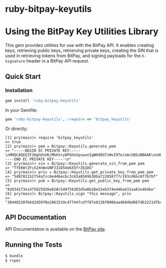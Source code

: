# ruby-bitpay-keyutils

# Using the BitPay Key Utilities Library

This gem provides utilities for use with the BitPay API. It enables creating keys, retrieving public keys, retrieiving private keys, creating the SIN that is used in retrieving tokens from BitPay, and signing payloads for the `X-Signature` header in a BitPay API request.

## Quick Start
### Installation
```bash
gem install 'ruby-bitpay-keyutils'
```

In your Gemfile:

```ruby
gem 'ruby-bitpay-keyutils', :require => 'bitpay_keyutils'
```

Or directly:

```irb
[1] pry(main)> require 'bitpay_keyutils'
=> true
[2] pry(main)> pem = Bitpay::Keyutils.generate_pem
=> "-----BEGIN EC PRIVATE KEY-----\nMHQCAQEEIF2HghUnVK/MbkS+y8PGOoVpswunIgWHd8GTzWvI97e/oAcGBSuBBAAK\noUQDQgAEA0Jz4UdYJZJugoxUn1k4PVoLKOUus3TkRq0xqoHkZL4QIzzxqS1DmGWr\nfb9Eot6w7QcWRWACF/G/xIp6Nap8bA==\n-----END EC PRIVATE KEY-----\n"
[3] pry(main)> sin = Bitpay::Keyutils.generate_sin_from_pem pem
=> "TfEKWr2FcX2XnWxUNPJ3iD5Xe6X5frZb1DG"
[4] pry(main)> priv = Bitpay::Keyutils.get_private_key_from_pem pem
=> "5d8782152754afcc6e44becbc3c63a8569b30ba722058777c193cd6bc8f7b7bf"
[5] pry(main)> pub = Bitpay::Keyutils.get_public_key_from_pem pem
=> "02034273e1475825926e828c549f59383d5a0b28e52eb374e446ad31aa81e464be"
[6] pry(main)> Bitpay::Keyutils.sign "this message", priv
=> "304402207b6d2d59f0e2061519c47744fcdff87e8136f0086aa4b94bd667d62221dfbcb802201a0ce7929eed614ff71972879cd0b31813c9ad7ed0e7bbde4590e9a836007db6"
```

## API Documentation

API Documentation is available on the [BitPay site](https://bitpay.com/api).

## Running the Tests

```bash
$ bundle
$ rspec
```
